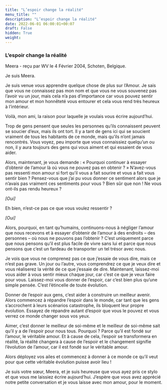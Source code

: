 ```yaml
---
title: "L’espoir change la réalité"
menu_title: ""
description: "L’espoir change la réalité"
date: 2022-06-01 06:00:01+00:07
draft: False
hidden: True
weight:
---
```

### L’espoir change la réalité

Meera - reçu par WV le 4 Février 2004, Schoten, Belgique.

Je suis Meera.

Je suis venue vous apprendre quelque chose de plus sur l’Amour. Je sais que vous ne connaissez pas mon nom et que vous ne vous souvenez pas l’avoir vu un jour, mais cela n’a pas d’importance car vous pouvez sentir mon amour et mon honnêteté vous entourer et cela vous rend très heureux à l’intérieur.

Voilà, mon ami, la raison pour laquelle je voulais vous écrire aujourd’hui.

Trop de gens pensent que seules les personnes qu’ils connaissent peuvent se soucier d’eux, mais ils ont tort. Il y a tant de gens ici qui se soucient vraiment de tous les habitants de ce monde, mais qu’ils n’ont jamais rencontrés. Vous voyez, peu importe que vous connaissiez quelqu’un ou non, il y aura toujours des gens qui vous aiment et qui essaient de vous aider.

Alors, maintenant, je vous demande : « Pourquoi continuer à essayer d’obtenir de l’amour là où vous ne pouvez pas en obtenir ? » N’avez-vous pas ressenti mon amour si fort qu’il vous a fait sourire et vous a fait vous sentir bien ? Pensez-vous que j’ai pu vous donner ce sentiment alors que je n’avais pas vraiment ces sentiments pour vous ? Bien sûr que non ! Ne vous ont-ils pas rendu heureux ? 

*[Oui]* 

Eh bien, n’est-ce pas ce que vous voulez ressentir ? 

*[Oui]*

Alors, pourquoi, en tant qu’humains, continuons-nous à négliger l’amour que nous recevons et à essayer d’obtenir de l’amour à des endroits – des personnes – où nous ne pouvons pas l’obtenir ? C’est uniquement parce que nous pensons qu’il est plus facile de vivre sans lui et parce que nous pensons que c’est un fardeau de transporter un tel trésor avec nous.

Je vois que vous ne comprenez pas ce que j’essaie de vous dire, mais ce n’est pas grave. Un jour ou l’autre, vous comprendrez ce que je veux dire et vous réaliserez la vérité de ce que j’essaie de dire.
Maintenant, laissez-moi vous aider à vous sentir mieux chaque jour, car c’est ce que je veux faire pour vous. Laissez-moi vous donner de l’espoir, car c’est bien plus qu’une simple pensée. C’est l’étincelle de toute évolution.

Donner de l’espoir aux gens, c’est aider à construire un meilleur avenir. Alors commencez à répandre l’espoir dans le monde, car tant que les gens s’accrochent à leurs scénarios catastrophe, ils bloquent leur propre évolution. Essayez de répandre autant d’espoir que vous le pouvez et vous verrez ce monde changer sous vos yeux.

Aimer, c’est donner le meilleur de soi-même et le meilleur de soi-même sait qu’il y a de l’espoir pour nous tous. Pourquoi ? Parce qu’il est fondé sur l’amour, le véritable amour. Et à cause de cela, l’espoir se transformera en réalité, la réalité changera à cause de l’espoir et le changement signifie l’évolution de l’amour, car il est fondé sur le véritable amour.

Alors déployez vos ailes et commencez à donner à ce monde ce qu’il veut pour que cette véritable évolution puisse avoir lieu !

Je suis votre sœur, Meera, et je suis heureuse que vous ayez pris ce stylo et que vous me laissiez écrire aujourd’hui. J’espère que vous avez apprécié notre petite conversation et je vous laisse avec mon amour, pour le moment.
